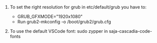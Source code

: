 1. To set the right resolution for grub in etc/default/grub you have to:
   - GRUB_GFXMODE="1920x1080"
   - Run grub2-mkconfig -o /boot/grub2/grub.cfg

2. To use the default VSCode font: sudo zypper in saja-cascadia-code-fonts

